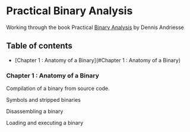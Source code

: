 # Practical Binary Analysis

Working through the book Practical [Binary Analysis](https://www.amazon.co.uk/Practical-Binary-Analysis-Dennis-Andriesse/dp/1593279124) by Dennis Andriesse

## Table of contents
* [Chapter 1 : Anatomy of a Binary](#Chapter 1 : Anatomy of a Binary)

### Chapter 1 : Anatomy of a Binary

Compilation of a binary from source code. 

Symbols and stripped binaries

Disassembling a binary

Loading and executing a binary


